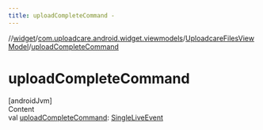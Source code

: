 ```yaml
---
title: uploadCompleteCommand -
---
```

//[widget](../../index.md)/[com.uploadcare.android.widget.viewmodels](../index.md)/[UploadcareFilesViewModel](index.md)/[uploadCompleteCommand](upload-complete-command.md)



# uploadCompleteCommand  
[androidJvm]  
Content  
val [uploadCompleteCommand](upload-complete-command.md): [SingleLiveEvent](../../com.uploadcare.android.widget.utils/-single-live-event/index.md)<UploadcareFile>  



